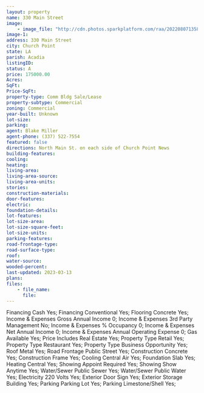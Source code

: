 ```yaml
---
layout: property
name: 330 Main Street 
image:
    - image_file: "http://cdn.photos.sparkplatform.com/raa/20220807135803405990000000.jpg"
image-1:
address: 330 Main Street
city: Church Point
state: LA
parish: Acadia
listingID: 
status: A
price: 175000.00
Acres: 
SqFt: 
Price-SqFt: 
property-type: Comm Bldg Sale/Lease
property-subtype: Commercial
zoning: Commercial
year-built: Unknown
lot-size: 
parking: 
agent: Blake Miller
agent-phone: (337) 522-7554
featured: false
directions: North Main St. on each side of Church Point News
building-features: 
cooling: 
heating: 
living-area: 
living-area-source: 
living-area-units: 
stories: 
construction-materials: 
door-features: 
electric: 
foundation-details: 
lot-features: 
lot-size-area: 
lot-size-square-feet: 
lot-size-units: 
parking-features: 
road-frontage-type: 
road-surface-type: 
roof: 
water-source: 
wooded-percent: 
last-updated: 2023-03-13
plans: 
files:
    - file_name:
      file:
---
```

Financing	Cash	Yes;
Financing	Conventional	Yes;
Flooring	Concrete	Yes;
Income & Expenses	Gross Annual Income	0;
Income & Expenses	3rd Party Management	No;
Income & Expenses	% Occupancy	0;
Income & Expenses	Net Annual Income	0;
Income & Expenses	Annual Operating Expense	0;
Gas	Available	Yes;
Price Includes	Real Estate	Yes;
Property Type	Retail	Yes;
Property Type	Restaurant	Yes;
Property Type	Business Opportunity	Yes;
Roof	Metal	Yes;
Road Frontage	Public Street	Yes;
Construction	Concrete	Yes;
Construction	Frame	Yes;
Cooling	Central Air	Yes;
Foundation	Slab	Yes;
Heating	Central	Yes;
Showing	Appoint Required	Yes;
Showing	Show Anytime	Yes;
Water/Sewer	Public Sewer	Yes;
Water/Sewer	Public Water	Yes;
Electricity	220 Volts	Yes;
Exterior	Door Sign	Yes;
Exterior	Storage Building	Yes;
Parking	Parking Lot	Yes;
Parking	Limestone/Shell	Yes;

